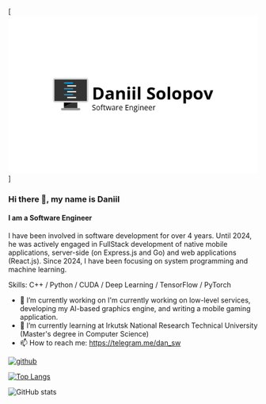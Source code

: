 [![Header](https://github.com/dan11sw/dan11sw/blob/main/assets/logo.png)]

### Hi there 👋, my name is Daniil
#### I am a Software Engineer
I have been involved in software development for over 4 years. Until 2024, he was actively engaged in FullStack development of native mobile applications, server-side (on Express.js and Go) and web applications (React.js). Since 2024, I have been focusing on system programming and machine learning.

Skills: C++ / Python / CUDA / Deep Learning / TensorFlow / PyTorch

- 🔭 I’m currently working on I'm currently working on low-level services, developing my AI-based graphics engine, and writing a mobile gaming application. 
- 🌱 I’m currently learning at Irkutsk National Research Technical University (Master's degree in Computer Science) 
- 📫 How to reach me: https://telegram.me/dan_sw 


[<img src='https://cdn.jsdelivr.net/npm/simple-icons@3.0.1/icons/github.svg' alt='github' height='40'>](https://github.com/dan11sw)  

[![Top Langs](https://github-readme-stats.vercel.app/api/top-langs/?username=dan11sw)](https://github.com/anuraghazra/github-readme-stats)

![GitHub stats](https://github-readme-stats.vercel.app/api?username=dan11sw&show_icons=true)  

